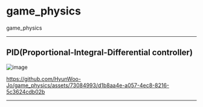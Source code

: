 # game_physics
game_physics

***
## PID(Proportional-Integral-Differential controller)
![image](https://github.com/HyunWoo-Jo/game_physics/assets/73084993/5ee09dda-b420-4f10-91fe-3da3e5852c0e)

https://github.com/HyunWoo-Jo/game_physics/assets/73084993/d1b8aa4e-a057-4ec8-8216-5c3624cdb02b

***

